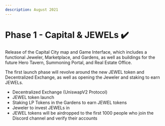 ```yaml
---
description: August 2021
---
```


# Phase 1 - Capital & JEWELs ✔️



Release of the Capital City map and Game Interface, which includes a functional Jeweler, Marketplace, and Gardens, as well as buildings for the future Hero Tavern, Summoning Portal, and Real Estate Office.

The first launch phase will revolve around the new JEWEL token and Decentralized Exchange, as well as opening the Jeweler and staking to earn JEWELs.

* Decentralized Exchange (UniswapV2 Protocol)
* JEWEL token launch
* Staking LP Tokens in the Gardens to earn JEWEL tokens
* Jeweler to invest JEWELs in
* JEWEL tokens will be airdropped to the first 1000 people who join the Discord channel and verify their accounts
